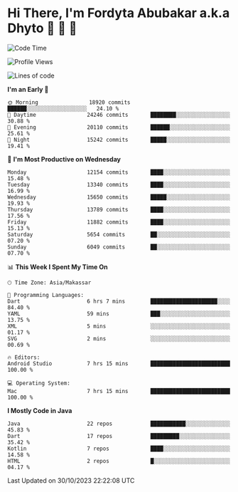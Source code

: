# Hi There, I'm Fordyta Abubakar a.k.a Dhyto 👋 👋 👋 

<!--
**DhytoDev/dhytodev** is a ✨ _special_ ✨ repository because its `README.md` (this file) appears on your GitHub profile.

Here are some ideas to get you started:

- 🔭 I’m currently working on ...
- 🌱 I’m currently learning ...
- 👯 I’m looking to collaborate on ...
- 🤔 I’m looking for help with ...
- 💬 Ask me about ...
- 📫 How to reach me: ...
- 😄 Pronouns: ...
- ⚡ Fun fact: ...
-->

<!--START_SECTION:waka-->
![Code Time](http://img.shields.io/badge/Code%20Time-2%2C114%20hrs%2018%20mins-blue)

![Profile Views](http://img.shields.io/badge/Profile%20Views-0-blue)

![Lines of code](https://img.shields.io/badge/From%20Hello%20World%20I%27ve%20Written-9.8%20million%20lines%20of%20code-blue)

**I'm an Early 🐤** 

```text
🌞 Morning                18920 commits       ██████░░░░░░░░░░░░░░░░░░░   24.10 % 
🌆 Daytime                24246 commits       ████████░░░░░░░░░░░░░░░░░   30.88 % 
🌃 Evening                20110 commits       ██████░░░░░░░░░░░░░░░░░░░   25.61 % 
🌙 Night                  15242 commits       █████░░░░░░░░░░░░░░░░░░░░   19.41 % 
```
📅 **I'm Most Productive on Wednesday** 

```text
Monday                   12154 commits       ████░░░░░░░░░░░░░░░░░░░░░   15.48 % 
Tuesday                  13340 commits       ████░░░░░░░░░░░░░░░░░░░░░   16.99 % 
Wednesday                15650 commits       █████░░░░░░░░░░░░░░░░░░░░   19.93 % 
Thursday                 13789 commits       ████░░░░░░░░░░░░░░░░░░░░░   17.56 % 
Friday                   11882 commits       ████░░░░░░░░░░░░░░░░░░░░░   15.13 % 
Saturday                 5654 commits        ██░░░░░░░░░░░░░░░░░░░░░░░   07.20 % 
Sunday                   6049 commits        ██░░░░░░░░░░░░░░░░░░░░░░░   07.70 % 
```


📊 **This Week I Spent My Time On** 

```text
🕑︎ Time Zone: Asia/Makassar

💬 Programming Languages: 
Dart                     6 hrs 7 mins        █████████████████████░░░░   84.40 % 
YAML                     59 mins             ███░░░░░░░░░░░░░░░░░░░░░░   13.75 % 
XML                      5 mins              ░░░░░░░░░░░░░░░░░░░░░░░░░   01.17 % 
SVG                      2 mins              ░░░░░░░░░░░░░░░░░░░░░░░░░   00.69 % 

🔥 Editors: 
Android Studio           7 hrs 15 mins       █████████████████████████   100.00 % 

💻 Operating System: 
Mac                      7 hrs 15 mins       █████████████████████████   100.00 % 
```

**I Mostly Code in Java** 

```text
Java                     22 repos            ███████████░░░░░░░░░░░░░░   45.83 % 
Dart                     17 repos            █████████░░░░░░░░░░░░░░░░   35.42 % 
Kotlin                   7 repos             ████░░░░░░░░░░░░░░░░░░░░░   14.58 % 
HTML                     2 repos             █░░░░░░░░░░░░░░░░░░░░░░░░   04.17 % 
```




 Last Updated on 30/10/2023 22:22:08 UTC
<!--END_SECTION:waka-->
